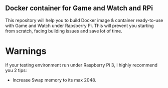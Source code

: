 ## Docker container for Game and Watch and RPi

This repository will help you to build Docker image & container ready-to-use with Game and Watch under Rapsberry Pi.
This will prevent you starting from scratch, facing building issues and save lot of time.


# Warnings
If your testing environment run under Raspberry Pi 3, I highly recommend you 2 tips:
- Increase Swap memory to its max 2048.

